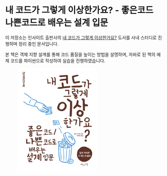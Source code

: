 # 내 코드가 그렇게 이상한가요? - 좋은코드 나쁜코드로 배우는 설계 입문
이 저장소는 인사이트 출판사의 [내 코드가 그렇게 이상한가요?](https://insightbook.co.kr/book/150) 도서를 사내 스터디로 진행하며 정리 중인 문서입니다.

본 책은 객체 지향 설계를 통해 코드 품질을 높이는 방법을 설명하며, 자바로 된 책의 예제 코드를 파이썬으로 작성하여 실습을 진행하였습니다.

<figure><img src="images/README/150_600.webp" width="60%"></figure>
